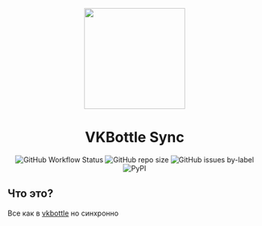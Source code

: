 <p align="center">
  <a href="https://github.com/tesseradecade/vbml">
    <img src="/docs/logo.jpg" width="200px" style="display: inline-block;">
  </a>
</p>
<h1 align="center">
  VKBottle Sync
</h1>
<p align="center">
  <img alt="GitHub Workflow Status" src="https://img.shields.io/github/workflow/status/vkbottle/sync/CI?style=flat-square">
  <img alt="GitHub repo size" src="https://img.shields.io/github/repo-size/vkbottle/sync?style=flat-square">
  <img alt="GitHub issues by-label" src="https://img.shields.io/github/issues/vkbottle/sync/bug?style=flat-square">
  <img alt="PyPI" src="https://img.shields.io/pypi/v/vkbottle-sync?color=green&label=PyPI&style=flat-square">
</p>

## Что это?

Все как в [vkbottle](https://github.com/timoniq/vkbottle) но синхронно

